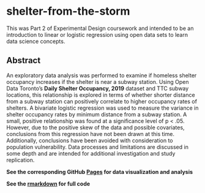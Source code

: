 # shelter-from-the-storm

This was Part 2 of Experimental Design coursework and intended to be an introduction to linear or logistic regression using open data sets to learn data science concepts.

## Abstract

An exploratory data analysis was performed to examine if homeless shelter occupancy increases if the shelter is near a subway station. Using Open Data Toronto’s **Daily Shelter Occupancy, 2019** dataset and TTC subway locations, this relationship is explored in terms of whether shorter distance from a subway station can positively correlate to higher occupancy rates of shelters. A bivariate logistic regression was used to measure the variance in shelter occupancy rates by minimum distance from a subway station. A small, positive relationship was found at a significance level of p < .05. However, due to the positive skew of the data and possible covariates, conclusions from this regression have not been drawn at this time. Additionally, conclusions have been avoided with consideration to population vulnerability. Data processes and limitations are discussed in some depth and are intended for additional investigation and study replication.

**See the corresponding GitHub [Pages](https://mrpotatocode.github.io/shelter-from-the-storm/) for data visualization and analysis**

**See the [rmarkdown](https://github.com/mrpotatocode/shelter-from-the-storm/blob/gh-pages/code/analysis.Rmd) for full code**
